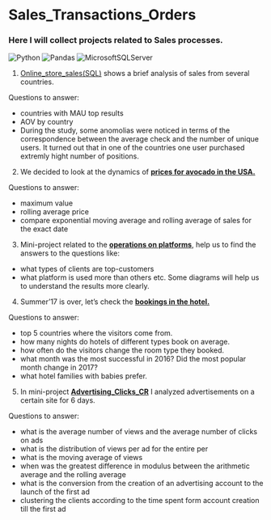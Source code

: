 # Sales_Transactions_Orders
### Here I will collect projects related to Sales processes.
![Python](https://img.shields.io/badge/python-3670A0?style=for-the-badge&logo=python&logoColor=ffdd54)
![Pandas](https://img.shields.io/badge/pandas-%23150458.svg?style=for-the-badge&logo=pandas&logoColor=white)
![MicrosoftSQLServer](https://img.shields.io/badge/Microsoft%20SQL%20Sever-CC2927?style=for-the-badge&logo=microsoft%20sql%20server&logoColor=white)

1) [Online_store_sales(SQL)](https://github.com/runaevalina/Sales_Transactions_Orders/blob/main/Online_store_sales(SQL).pdf) shows a brief analysis of sales from several countries.
 
Questions to answer:
- countries with MAU top results
- AOV by country 
- During the study, some anomolias were noticed in terms of the correspondence between the average check and the number of unique users.
It turned out that in one of the countries one user purchased extremly hight number of positions.

2) We decided to look at the dynamics of [**prices for avocado in the USA.**](https://github.com/runaevalina/Sales_Transactions_Orders/tree/main/Avocado_sales_USA)

Questions to answer:
- maximum value
- rolling average price
- compare exponential moving average and rolling average of sales  for the exact date

3) Mini-project related to the [**operations on platforms**](https://github.com/runaevalina/Sales_Transactions_Orders/tree/main/Operations), help us to find the answers to the questions like: 
- what types of clients are top-customers
- what platform is used more than others etc. 
Some diagrams will help us to understand the results more clearly.


4) Summer’17  is over, let’s check the [**bookings in the hotel.**](https://github.com/runaevalina/Sales_Transactions_Orders/tree/main/Bookings%20_in_hotels)

Questions to answer:
- top 5 countries where the visitors come from.
- how many nights do hotels of different types book on average.
- how often do the visitors change the room type they booked.
- what month was the most successful in 2016? Did the most popular month change in 2017?  
- what hotel families with babies prefer.


5) In mini-project [**Advertising_Clicks_CR**](https://github.com/runaevalina/Sales_Transactions_Orders/blob/main/Clicks_and_Advertising.ipynb) I analyzed advertisements on a certain site for 6 days.

Questions to answer:
- what is the average number of views and the average number of clicks on ads
- what is the distribution of views per ad for the entire per
- what is the moving average of views 
- when was the greatest difference in modulus between the arithmetic average and the rolling  average
- what is the conversion from the creation of an advertising account to the launch of the first ad
- clustering the clients according to the time spent form account creation till the first ad

